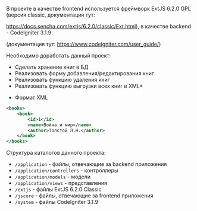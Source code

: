 В проекте в качестве frontend используется фреймворк ExtJS 6.2.0 GPL (версия classic, документация тут: 

https://docs.sencha.com/extjs/6.2.0/classic/Ext.html), в качестве backend - CodeIgniter 3.1.9 

(документация тут: https://www.codeigniter.com/user_guide/)

Необходимо доработать данный проект:
- Сделать хранение книг в БД
- Реализовать форму добавления/редактирования книг
- Реализовать функцию удаления книг
- Реализовать функцию выгрузки всех книг в XML*

* Формат XML
```xml
<books>
	<book>
		<id>1</id>
		<name>Война и мир</name>
		<author>Толстой Л.Н.</author>
	</book>
</books>
```
Структура каталогов данного проекта:
- `/application`  - файлы, отвечающие за backend приложения
- `/application/controllers` - контроллеры
- `/application/models` - модели
- `/application/views` - представления
- `/extjs` - файлы ExtJS 6.2.0 Classic
- `/jscore` - файлы, отвечающие за frontend приложения
- `/system` - файлы CodeIgniter 3.1.9